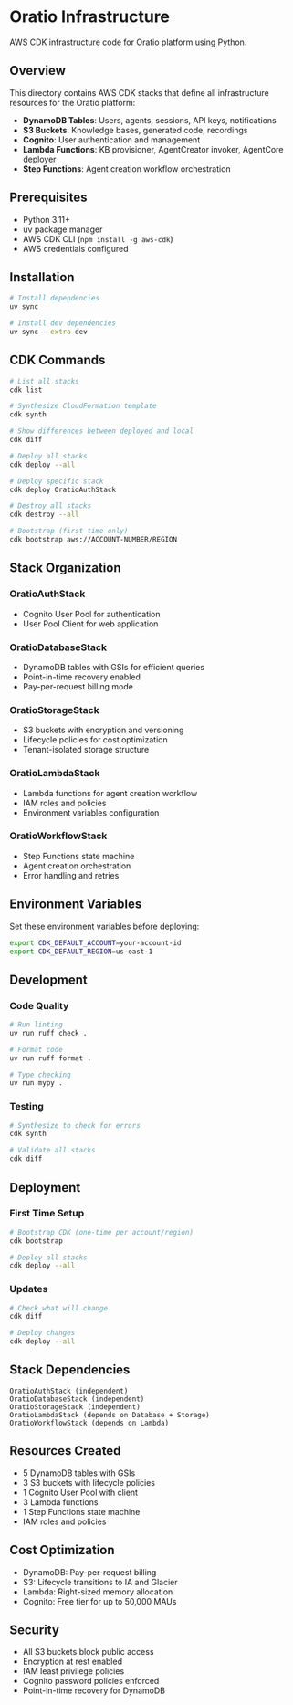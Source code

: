 # Oratio Infrastructure

AWS CDK infrastructure code for Oratio platform using Python.

## Overview

This directory contains AWS CDK stacks that define all infrastructure resources for the Oratio platform:

- **DynamoDB Tables**: Users, agents, sessions, API keys, notifications
- **S3 Buckets**: Knowledge bases, generated code, recordings
- **Cognito**: User authentication and management
- **Lambda Functions**: KB provisioner, AgentCreator invoker, AgentCore deployer
- **Step Functions**: Agent creation workflow orchestration

## Prerequisites

- Python 3.11+
- uv package manager
- AWS CDK CLI (`npm install -g aws-cdk`)
- AWS credentials configured

## Installation

```bash
# Install dependencies
uv sync

# Install dev dependencies
uv sync --extra dev
```

## CDK Commands

```bash
# List all stacks
cdk list

# Synthesize CloudFormation template
cdk synth

# Show differences between deployed and local
cdk diff

# Deploy all stacks
cdk deploy --all

# Deploy specific stack
cdk deploy OratioAuthStack

# Destroy all stacks
cdk destroy --all

# Bootstrap (first time only)
cdk bootstrap aws://ACCOUNT-NUMBER/REGION
```

## Stack Organization

### OratioAuthStack
- Cognito User Pool for authentication
- User Pool Client for web application

### OratioDatabaseStack
- DynamoDB tables with GSIs for efficient queries
- Point-in-time recovery enabled
- Pay-per-request billing mode

### OratioStorageStack
- S3 buckets with encryption and versioning
- Lifecycle policies for cost optimization
- Tenant-isolated storage structure

### OratioLambdaStack
- Lambda functions for agent creation workflow
- IAM roles and policies
- Environment variables configuration

### OratioWorkflowStack
- Step Functions state machine
- Agent creation orchestration
- Error handling and retries

## Environment Variables

Set these environment variables before deploying:

```bash
export CDK_DEFAULT_ACCOUNT=your-account-id
export CDK_DEFAULT_REGION=us-east-1
```

## Development

### Code Quality

```bash
# Run linting
uv run ruff check .

# Format code
uv run ruff format .

# Type checking
uv run mypy .
```

### Testing

```bash
# Synthesize to check for errors
cdk synth

# Validate all stacks
cdk diff
```

## Deployment

### First Time Setup

```bash
# Bootstrap CDK (one-time per account/region)
cdk bootstrap

# Deploy all stacks
cdk deploy --all
```

### Updates

```bash
# Check what will change
cdk diff

# Deploy changes
cdk deploy --all
```

## Stack Dependencies

```
OratioAuthStack (independent)
OratioDatabaseStack (independent)
OratioStorageStack (independent)
OratioLambdaStack (depends on Database + Storage)
OratioWorkflowStack (depends on Lambda)
```

## Resources Created

- 5 DynamoDB tables with GSIs
- 3 S3 buckets with lifecycle policies
- 1 Cognito User Pool with client
- 3 Lambda functions
- 1 Step Functions state machine
- IAM roles and policies

## Cost Optimization

- DynamoDB: Pay-per-request billing
- S3: Lifecycle transitions to IA and Glacier
- Lambda: Right-sized memory allocation
- Cognito: Free tier for up to 50,000 MAUs

## Security

- All S3 buckets block public access
- Encryption at rest enabled
- IAM least privilege policies
- Cognito password policies enforced
- Point-in-time recovery for DynamoDB
